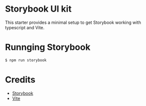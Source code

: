 # Storybook UI kit

This starter provides a minimal setup to get Storybook working with typescript and Vite.

# Runnging Storybook

```bash
$ npm run storybook
```

# Credits

- [Storybook](https://storybook.js.org/)
- [Vite](https://vitejs.dev/)

